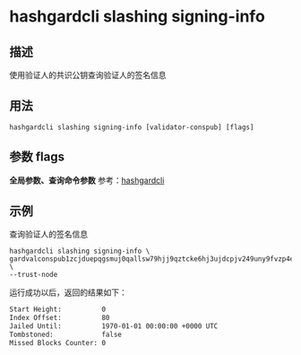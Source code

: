 # hashgardcli slashing signing-info

## 描述

使用验证人的共识公钥查询验证人的签名信息

## 用法

```
hashgardcli slashing signing-info [validator-conspub] [flags]
```

## 参数 flags

**全局参数、查询命令参数** 参考：[hashgardcli](../README.md)

## 示例

查询验证人的签名信息

```
hashgardcli slashing signing-info \
gardvalconspub1zcjduepqgsmuj0qallsw79hjj9qztcke6hj3ujdcpjv249uny9fvzp4eulms0tqvgs \
--trust-node
```

运行成功以后，返回的结果如下：

```txt
Start Height:          0
Index Offset:          80
Jailed Until:          1970-01-01 00:00:00 +0000 UTC
Tombstoned:            false
Missed Blocks Counter: 0
```
